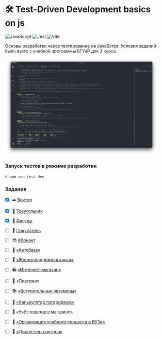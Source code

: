 # 🛠 Test-Driven Development basics on js

![JavaScript](https://img.shields.io/badge/-JavaScript-24292F?style=for-the-badge&logo=JavaScript&logoColor=F7DF1E)
![Jest](https://img.shields.io/badge/-Jest-24292F?style=for-the-badge&logo=Jest&logoColor=C21325)
![Vite](https://img.shields.io/badge/-Vite-24292F?style=for-the-badge&logo=Vite&logoColor=646CFF)

Основы разработки через тестирование на JavaScript. Условия заданий было взято с учебной программы БГУиР для 3 курса.

<img src="./docs/Preview.png" alt="Preview" />

### Запуск тестов в режиме разработки

```console
$ npm run test-dev
```

### Задания

- [x] ➡️ [Вектор](./test/vector.test.js)
- [x] 📐 [Треугольник](./test/triangle.test.js)
- [x] 💠 [Фигуры](./test/figure.test.js)
- [ ] 🛒 [Покупатель](./test/customer.test.js)
- [ ] 😳 [Абонент](./test/subscriber.test.js)
- [ ] 🚛 [«Автобаза»](./test/motor-depot.test.js)
- [ ] 🚉 [«Железнодорожная касса»](./test/railway-ticket-office.test.js)
- [ ] 🛍 [«Интернет-магазин»](./test/online-store.test.js)
- [ ] 🏦 [«Платежи»](./test/payments.test.js)
- [ ] 📚 [«Вступительные экзамены»](./test/entrance-exams.test.js)
- [ ] 🧮 [«Калькулятор логарифмов»](./test/logarithm-calculator.test.js)
- [ ] 🧾 [«Учёт товаров в магазине»](./test/store-inventory.test.js)
- [ ] 🏫 [«Организация учебного процесса в ВУЗе»](./test/educational-process.test.js)
- [ ] 🚂 [«Диспетчер поездов»](./test/train-manager.test.js)


